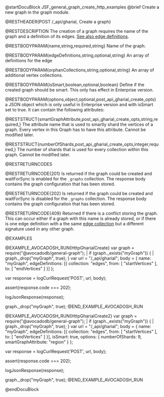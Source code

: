 @startDocuBlock JSF_general_graph_create_http_examples
@brief Create a new graph in the graph module.

@RESTHEADER{POST /_api/gharial, Create a graph}

@RESTDESCRIPTION
The creation of a graph requires the name of the graph and a
definition of its edges.
[See also edge definitions](../../Manual/Graphs/GeneralGraphs/Management.html#edge-definitions).

@RESTBODYPARAM{name,string,required,string}
Name of the graph.

@RESTBODYPARAM{edgeDefinitions,string,optional,string}
An array of definitions for the edge

@RESTBODYPARAM{orphanCollections,string,optional,string}
An array of additional vertex collections.

@RESTBODYPARAM{isSmart,boolean,optional,boolean}
Define if the created graph should be smart.
This only has effect in Enterprise version.

@RESTBODYPARAM{options,object,optional,post_api_gharial_create_opts}
a JSON object which is only useful in Enterprise version and with isSmart set to true.
It can contain the following attributes:

@RESTSTRUCT{smartGraphAttribute,post_api_gharial_create_opts,string,required,}
The attribute name that is used to smartly shard the vertices of a graph.
Every vertex in this Graph has to have this attribute.
Cannot be modified later.

@RESTSTRUCT{numberOfShards,post_api_gharial_create_opts,integer,required,}
The number of shards that is used for every collection within this graph.
Cannot be modified later.

@RESTRETURNCODES

@RESTRETURNCODE{201}
Is returned if the graph could be created and waitForSync is enabled
for the `_graphs` collection.  The response body contains the
graph configuration that has been stored.

@RESTRETURNCODE{202}
Is returned if the graph could be created and waitForSync is disabled
for the `_graphs` collection. The response body contains the
graph configuration that has been stored.

@RESTRETURNCODE{409}
Returned if there is a conflict storing the graph.  This can occur
either if a graph with this name is already stored, or if there is one
edge definition with a the same
[edge collection](../../Manual/Appendix/Glossary.html#edge-collection) but a
different signature used in any other graph.

@EXAMPLES

@EXAMPLE_AVOCADOSH_RUN{HttpGharialCreate}
  var graph = require("@avocadodb/general-graph");
| if (graph._exists("myGraph")) {
|    graph._drop("myGraph", true);
  }
  var url = "/_api/gharial";
  body = {
    name: "myGraph",
    edgeDefinitions: [{
      collection: "edges",
      from: [ "startVertices" ],
      to: [ "endVertices" ]
    }]
  };

  var response = logCurlRequest('POST', url, body);

  assert(response.code === 202);

  logJsonResponse(response);

  graph._drop("myGraph", true);
@END_EXAMPLE_AVOCADOSH_RUN

@EXAMPLE_AVOCADOSH_RUN{HttpGharialCreate2}
  var graph = require("@avocadodb/general-graph");
| if (graph._exists("myGraph")) {
|    graph._drop("myGraph", true);
  }
  var url = "/_api/gharial";
  body = {
    name: "myGraph",
    edgeDefinitions: [{
      collection: "edges",
      from: [ "startVertices" ],
      to: [ "endVertices" ]
    }],
    isSmart: true,
    options: {
      numberOfShards: 9,
      smartGraphAttribute: "region"
    }
  };

  var response = logCurlRequest('POST', url, body);

  assert(response.code === 202);

  logJsonResponse(response);

  graph._drop("myGraph", true);
@END_EXAMPLE_AVOCADOSH_RUN

@endDocuBlock
